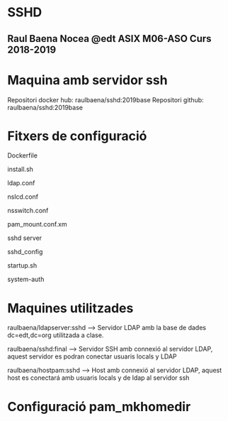 # SSHD
## Raul Baena Nocea @edt ASIX M06-ASO Curs 2018-2019
# Maquina amb servidor ssh

Repositori docker hub: raulbaena/sshd:2019base
Repositori github: raulbaena/sshd:2019base

# Fitxers de configuració

Dockerfile

install.sh	

ldap.conf	

nslcd.conf

nsswitch.conf	

pam_mount.conf.xm

sshd	server 

sshd_config	

startup.sh

system-auth

# Maquines utilitzades

raulbaena/ldapserver:sshd --> Servidor LDAP amb la base de dades dc=edt,dc=org utilitzada a clase. 

raulbaena/sshd:final --> Servidor SSH  amb connexió al servidor LDAP, aquest servidor es podran conectar usuaris locals y LDAP

raulbaena/hostpam:sshd --> Host amb connexió al servidor LDAP, aquest host es conectará amb usuaris locals y de ldap al servidor ssh

# Configuració pam_mkhomedir


